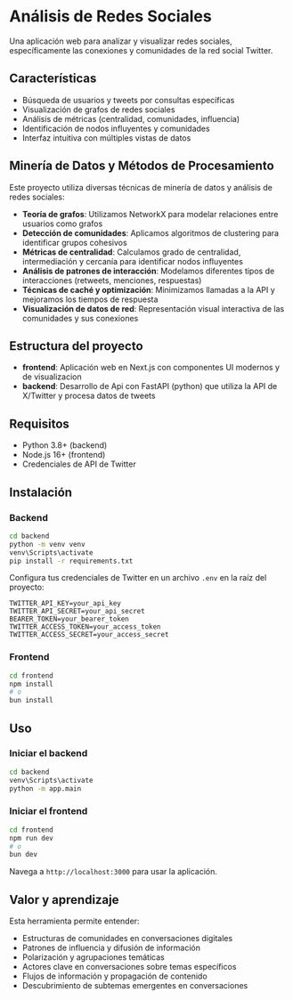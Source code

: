 # Análisis de Redes Sociales

Una aplicación web para analizar y visualizar redes sociales, específicamente las conexiones y comunidades de la red social Twitter.

## Características

- Búsqueda de usuarios y tweets por consultas específicas
- Visualización de grafos de redes sociales
- Análisis de métricas (centralidad, comunidades, influencia)
- Identificación de nodos influyentes y comunidades
- Interfaz intuitiva con múltiples vistas de datos

## Minería de Datos y Métodos de Procesamiento

Este proyecto utiliza diversas técnicas de minería de datos y análisis de redes sociales:

- **Teoría de grafos**: Utilizamos NetworkX para modelar relaciones entre usuarios como grafos
- **Detección de comunidades**: Aplicamos algoritmos de clustering para identificar grupos cohesivos
- **Métricas de centralidad**: Calculamos grado de centralidad, intermediación y cercanía para identificar nodos influyentes
- **Análisis de patrones de interacción**: Modelamos diferentes tipos de interacciones (retweets, menciones, respuestas)
- **Técnicas de caché y optimización**: Minimizamos llamadas a la API y mejoramos los tiempos de respuesta
- **Visualización de datos de red**: Representación visual interactiva de las comunidades y sus conexiones

## Estructura del proyecto

- **frontend**: Aplicación web en Next.js con componentes UI modernos y de visualizacion
- **backend**: Desarrollo de Api con FastAPI (python) que utiliza la API de X/Twitter y procesa datos de tweets

## Requisitos

- Python 3.8+ (backend)
- Node.js 16+ (frontend)
- Credenciales de API de Twitter

## Instalación

### Backend

```bash
cd backend
python -m venv venv
venv\Scripts\activate
pip install -r requirements.txt
```

Configura tus credenciales de Twitter en un archivo `.env` en la raíz del proyecto:

```
TWITTER_API_KEY=your_api_key
TWITTER_API_SECRET=your_api_secret
BEARER_TOKEN=your_bearer_token
TWITTER_ACCESS_TOKEN=your_access_token
TWITTER_ACCESS_SECRET=your_access_secret
```

### Frontend

```bash
cd frontend
npm install
# o
bun install
```

## Uso

### Iniciar el backend

```bash
cd backend
venv\Scripts\activate
python -m app.main
```

### Iniciar el frontend

```bash
cd frontend
npm run dev
# o
bun dev
```

Navega a `http://localhost:3000` para usar la aplicación.

## Valor y aprendizaje

Esta herramienta permite entender:
- Estructuras de comunidades en conversaciones digitales
- Patrones de influencia y difusión de información
- Polarización y agrupaciones temáticas
- Actores clave en conversaciones sobre temas específicos
- Flujos de información y propagación de contenido
- Descubrimiento de subtemas emergentes en conversaciones
